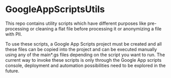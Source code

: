 # GoogleAppScriptsUtils

This repo contains utility scripts which have different purposes like pre-processing or cleaning a flat file before processing it or anonymizing a file with PII. 

To use these scripts, a Google App Scripts project must be created and all these files can be copied into the project and can be executed manually using any of the main*.gs files depending on the script you want to run. The current way to invoke these scripts is only through the Google App scripts console, deployment and automation possibilities need to be explored in the future.
